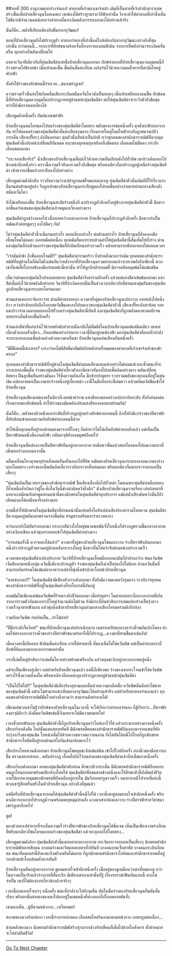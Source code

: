 ##บทที่ 300 อานุภาพแห่งร่างจำแลง!
ค่ายกลที่เก้าของเขาจ้งเต้า เดิมก็เป็นค่ายที่เจ้าสำนักธาราเทพสร้างขึ้นเพื่อป๋ายเสี่ยวฉุนโดยเฉพาะ เขาต้องใช้สร้างฐานรากวิถีฟ้าเท่านั้น จึงจะทำให้ค่ายกลที่เก้าซึ่งเห็นได้ชัดว่ามีจำนวนคนน้อยกว่าค่ายกลอื่นระเบิดพลังการรบออกมาได้อย่างแท้จริง

นั่นก็คือ...พลังที่เทียบเคียงกับขั้นยาอายุวัฒนะ!

ตอนที่ป๋ายเสี่ยวฉุนยังไม่ปรากฏตัว ค่ายกลจำแลงที่เก้านี้แค่ใกล้เคียงกับยาอายุวัฒนะอย่างถึงที่สุดเท่านั้น ทว่าตอนนี้...จากการที่ยักษ์ขนาดร้อยจั้งเยื้องกรายลงบนฟ้าดิน จากการที่พลังอำนาจระเบิดครั่นครืน ทุกอย่างก็พลันเปลี่ยนไป

แทบจะวินาทีเดียวกับที่หุ่นเชิดสีดำเอ่ยชื่อป๋ายเสี่ยวฉุนออกมา ยักษ์ค่ายกลที่ป๋ายเสี่ยวฉุนควบคุมตนนี้ก็ก้าวพรวดไปข้างหน้า เมื่อเท้าแตะพื้น พื้นดินสั่นสะเทือน แฝงเร้นไว้ด้วยความเผด็จการที่สะบัดโบยสู่ฟากฟ้า

ทั้งยังใช้ร่างของยักษ์ตนนี้ร่ายเวท...ชนาเขย่าภูเขา!

ความรวดเร็วนั้นก่อให้เกิดคลื่นเสียงระเบิดสนั่นหวั่นไหวดังเป็นทอดๆ เมื่อเท้าเหยียบลงบนพื้น ยักษ์ตนนี้ที่ป๋ายเสี่ยวฉุนควบคุมก็มาปรากฏกายอยู่ด้านหน้าหุ่นเชิดสีดำ ต่อให้หุ่นเชิดสีดำจะระวังตัวถึงขีดสุด ทว่าก็ยังมิอาจหลบเลี่ยงได้

เสียงตูมดังหนึ่งครั้ง กัมปนาทเขย่าฟ้า

ป๋ายเสี่ยวฉุนชนโครมลงไปบนร่างของหุ่นเชิดสีดำโดยตรง พลังของการชนหนึ่งครั้ง ดุจดั่งผ่าฟ้าออกจากกัน ทำให้ตลอดร่างของหุ่นเชิดสีดำสั่นสะเทือนรุนแรง เรือนกายใหญ่โตมโหฬารกลับถูกชนจนปลิวกระเด็น เสียงเปรี๊ยะๆ ดังลั่นออกมา หุ่นตัวนั้นสีหน้าเป็นปกติ ทว่าทุกคนของสำนักธาราทมิฬที่ควบคุมหุ่นเชิดตัวนี้กลับหน้าเปลี่ยนสีกันหมด ตบะของทุกคนยุ่งเหยิงกลิ้งซัดตลบ เลือดลมไม่มั่นคง กระอักเลือดสดออกมา

“กระจอกเสียจริง!” น้ำเสียงของป๋ายเสี่ยวฉุนที่แฝงไว้ด้วยความเย็นเยียบดังไปทั่วทิศ เขาก้าวเดินออกไปข้างหน้าอีกหนึ่งก้าว คราวนี้ความเร็วยังคงรวดเร็วถึงขีดสุด พริบตาเดียวก็มาปรากฏอยู่เหนือร่างหุ่นเชิดสีดำ เท้าขวายกขึ้นแล้วกระทืบลงไปอย่างแรง

เสียงตูมตามดังอึกทึก ราวกับความว่างเปล่าถูกบดขยี้จนแหลกลาญ หุ่นเชิดสีดำตัวนั้นเดิมทีก็ไร้เรี่ยวแรงดิ้นรนต่อต้านอยู่แล้ว จึงถูกเท้าของป๋ายเสี่ยวฉุนกระทืบตูมลงไปบนพื้นอย่างง่ายดายท่ามกลางเสียงดังสนั่นหวั่นไหว

ยังไม่เหยียบลงพื้น ป๋ายเสี่ยวฉุนสะบัดร่างหนึ่งที มาปรากฏตัวอีกครั้งอยู่ข้างกายหุ่นเชิดสีดำตัวนี้ มือขวายกขึ้นคว้าแขนของหุ่นเชิดสีดำแล้วหมุนเหวี่ยงอย่างแรง

หุ่นเชิดสีดำถูกขว้างออกไป เมื่อลอยคว้างกลางอากาศ ป๋ายเสี่ยวฉุนก็ปรากฏตัวอีกครั้ง มือขวากำเป็นหมัดแล้วต่อยตูมๆๆ ลงไปติดๆ กัน!

ไม่ว่าหุ่นเชิดสีดำตัวนี้จะดิ้นรนอย่างไร หลบเลี่ยงอย่างไร ต่อต้านอย่างไร ป๋ายเสี่ยวฉุนก็ยังคงลงมือเหี้ยมโหดไม่ลดละ ออกหมัดต่อเนื่อง ทุกหมัดที่ตกกระทบล้วนทำให้หุ่นเชิดสีดำนี้สั่นเทิ้มไปทั้งร่าง ม่านแสงคุ้มกันที่ก่อตัวนอกร่างของหุ่นเชิดก็ยังบิดเบือนอย่างรวดเร็ว คล้ายสามารถพังทลายลงได้ตลอดเวลา

“เจ้ามันต่ำช้า ถึงขั้นลอบโจมตี!!” หุ่นเชิดสีดำคำรามกร้าว ยิ่งบ้าคลั่งมากกว่าเดิม ทุกคนของสำนักธาราทมิฬที่อยู่ด้านในก็คิดไม่ถึงเช่นกันว่าหลังจากที่ป๋ายเสี่ยวฉุนรวมค่ายกลแล้วจะทรงพลังถึงเพียงนี้ พวกเขาก็แค่เสียโอกาสชิงลงมือก่อนหน้านี้เท่านั้น ทำให้ถูกอีกฝ่ายบดขยี้ มิอาจสลัดหลุดพ้นได้แม้แต่นิด

เห็นว่าม่านแสงคุ้มกันใกล้จะแตกสลาย หุ่นเชิดสีดำจึงคำรามอีกครั้ง แล้วแผ่แสงสีดำเข้มข้นออกมา แสงสีดำนี้แฝงไว้ด้วยพลังดับทำลาย วินาทีที่ระเบิดออกนั้นเป็นช่วงเวลาเดียวกับที่ม่านแสงคุ้มกันของหุ่นเชิดถูกป๋ายเสี่ยวฉุนกระแทกโครมลงมา

ม่านแสงแตกกระจัดกระจาย ม่านสีดำสลายออก ดวงตาทั้งคู่ของป๋ายเสี่ยวฉุนเปล่งวาบ ถอยหลังไปหนึ่งก้าว ทว่าเท้าซ้ายกลับถือโอกาสตวัดขึ้นเตะลงไปบนเอวของหุ่นเชิดสีดำตัวนี้ เสียงเปรี๊ยะดังสะท้อน รอยแตกร้าวจำนวนมากแผ่ออกไปทั่วบนร่างหุ่นเชิดสีดำนี้ทันที และหุ่นเชิดสีดำก็ถูกพลังมหาศาลผลักจนลอยกระเด็นดิ่งลงพื้นอีกครั้ง

ส่วนแสงสีดำที่แฝงเร้นไว้ด้วยพลังดับทำลายนั้นกลับไม่สัมผัสโดนป๋ายเสี่ยวฉุนแม้แต่นิดเดียว เขาแค่เบี่ยงตัวออกครั้งเดียว...ก็หลบพ้นอย่างง่ายดาย เวลานี้ยืนอยู่บนท้องฟ้า มองหุ่นเชิดสีดำที่ลอยลิ่วกำลังจะกระแทกลงบนพื้นด้านล่างด้วยดวงตาเย็นชา ป๋ายเสี่ยวฉุนแค่นเสียงเย็นหนึ่งครั้ง

“มีฝีมือแค่นี้น่ะเหรอ? เกรงว่าคงไม่มีสิทธิ์มาสัมผัสกับพลังรบทั้งหมดของค่ายกลที่เก้าเขาจ้งเต้าของข้าหรอก”

ทุกคนของสำนักธาราทมิฬที่อยู่ด้านในหุ่นเชิดสีดำแผดเสียงแหบแห้งอย่างไม่ยอมแพ้ และชั่วขณะที่จะกระแทกลงพื้นนั้น ร่างของหุ่นเชิดสีดำเอี้ยวตัวเอามือขวายันลงไปบนพื้นดินอย่างแรง พลันเปลี่ยนทิศทาง ฝืนลุกขึ้นยืนอย่างมั่นคง ไร้ซึ่งความลังเลใด มือซ้ายทำมุทรา รวบรวมพลังของทุกคนที่อยู่ในหุ่นเชิด แปลงกายมาเป็นเงามายาร่างหนึ่งอยู่เบื้องหน้า เงานี้ในมือถือกระบี่เล่มยาว แล้วพลันตวัดฟันเข้าใส่ป๋ายเสี่ยวฉุน

ป๋ายเสี่ยวฉุนเพียงแค่มองครั้งเดียวก็เงยหน้าคำราม แสงสีทองตลอดร่างเปล่งระยิบระยับ ทั้งยังส่งผลต่อเรือนกายของยักษ์ตนนี้ ทำให้ร่างของมันพลังเปล่งแสงสีทองออกมาพร้อมกัน!

นั่นก็คือ...พลังของผิวหนังคงกระพันที่ปรากฏอยู่บนร่างยักษ์ค่ายกลตนนี้ อีกทั้งยังมีเงาร่างของปีศาจฟ้าที่ทับซ้อนเข้าหลอมรวมกับยักษ์ค่ายกลตนนี้ด้วย

ทำให้เมื่อทุกคนที่อยู่รอบด้านมองมาจากที่ไกลๆ ก็คล้ายว่าไม่ได้เห็นยักษ์ค่ายกลอีกแล้ว แต่เห็นเป็นปีศาจฟ้าตนหนึ่งที่ผงาดค้ำฟ้า กลับมาจุติยังลงมนุษย์อีกครั้ง!

ป๋ายเสี่ยวฉุนที่แปลงกายเป็นปีศาจฟ้ายืนอยู่กลางอากาศ ยกมือขวาขึ้นแล้วต่อยโครมลงไปบนเงามายาที่เพิ่งแยกร่างออกมาเงานั้น

คลื่นเคลื่อนไหวดุจพายุบ้าคลั่งแผ่ครั่นครืนออกไปสี่ทิศ หมัดของป๋ายเสี่ยวฉุนกระแทกลงบนเงาของร่างแยกโดยตรง เงาร่างแยกนี้พลันบิดเบี้ยวราวกับกระจกที่หล่นแตก พริบตาเดียวก็แตกกระจายออกเป็นเสี่ยงๆ

“หุ่นเชิดอันเป็นเวทอาวุธของสำนักธาราทมิฬ ชื่อเสียงเลื่องลือไปทั่วหล้า โดยเฉพาะหุ่นสีดำเหลือบทอง ก็ยิ่งเหนือล้ำเกินกว่าผู้ใด ศึกในวันนี้ช่างน่าผิดหวังยิ่งนัก” น้ำเสียงป๋ายเสี่ยวฉุนราบเรียบ เอ่ยถ้อยคำที่แทบจะเหมือนกับคำพูดก่อนหน้านี้ของนักพรตในหุ่นเชิดสีดำทุกประการ แม้แต่น้ำเสียงผิดหวังนั้นก็ยังเลียนแบบได้เหมือนจริงอย่างมาก

ภาพนี้ทำให้นักพรตในหุ่นเชิดสีดำที่ก่อนหน้านั้นเย่อหยิ่งโอหังเปล่งเสียงร้องคำรามโหยหวน หุ่นเชิดสีดำที่ควบคุมอยู่พลันถลาพรวดจากพื้นดิน ทำมุทราเตรียมจะร่ายเวทคาถา

ทว่าคาถายังไม่ทันร่ายออกมา กระถางสีม่วงใบใหญ่ขนาดพอพันจั้งใบหนึ่งก็ปรากฏพรวดขึ้นกลางอากาศอย่างเงียบเชียบ แล้วพุ่งกระแทกเข้าใส่หุ่นเชิดสีดำอย่างแรง

“การเล่นครั้งนี้ ควรจบลงได้แล้ว!” ดวงตาทั้งคู่ของป๋ายเสี่ยวฉุนโชนแสงวาบ ร่างปีศาจฟ้าเดินออกมาหนึ่งก้าวปรากฏตัวพรวดอยู่ด้านหลังกระถางใหญ่ มือขวายื่นไปคว้าจับด้านหน้าอย่างรวดเร็ว

ดวงตาของหุ่นเชิดสีดำเปล่งประกาย วินาทีที่ป๋ายเสี่ยวฉุนเอื้อมมือออกมามันก็อ้าปากกว้าง พ่นควันพิษเจ็ดสีออกมาหนึ่งกลุ่ม ควันนี้เพิ่งจะปรากฏตัว ร่างของหุ่นเชิดก็เน่าเปื่อยลงไปไม่น้อย ส่วนควันนั้นที่สามารถกัดกร่อนได้แม้แต่อากาศว่างเปล่าก็พุ่งดิ่งเข้าปะทะใบหน้าป๋ายเสี่ยวฉุน

“ตายซะเถอะ!!” ในหุ่นเชิดสีดำมีเสียงหัวเราะดังลอยมา ทั้งยังมีความคาดหวังรุนแรง ราวกับว่าทุกคนของสำนักธาราทมิฬที่อยู่ในหุ่นเชิดต่างก็รอโอกาสนี้กันอยู่

แถมมันไม่เพียงแต่พ่นควันพิษที่ร้ายแรงถึงชีวิตออกมา เมื่อทำมุทรา ในค่ายกลกระบี่กลางอากาศที่เกิดจากการรวมตัวกันของกระบี่ใหญ่จำนวนนับไม่ถ้วน ยังมีกระบี่บินห้าสิบกว่าเล่มแปลงร่างเป็นรุ้งยาวรวดเร็วดุจสายฟ้าแลบ แล้วพุ่งดิ่งเข้าหาป๋ายเสี่ยวฉุนท่ามกลางเสียงโครมครามดังกึกก้อง

รวมกับควันพิษ ก่อเกิดเป็น...ท่าไม้ตาย!

“ฝีมือระดับจิ๊บจ๊อย!” ขณะที่ป๋ายเสี่ยวฉุนเอ่ยปากเนิบนาบ เนตรทงเทียนกลางหว่างคิ้วพลันเบิกโพลง ส่งผลให้ตรงกลางหว่างคิ้วของร่างปีศาจฟ้าขนาดร้อยจั้งนี้ก็ปรากฏ...ดวงตาที่สามขึ้นมาเช่นกัน!

เมื่อดวงตานี้เปิดออก ฟ้าดินสั่นสะเทือน ภายใต้สายตานี้ ที่มองเห็นไม่ใช่ควันพิษ แต่เป็นค่ายกลกระบี่ยักษ์ที่บินออกมากลางอากาศเหล่านั้น

กระบี่เล่มใหญ่ห้าสิบกว่าเล่มสั่นไหวอย่างพร้อมเพรียงกัน แล้วหยุดชะงักอยู่กลางอากาศครู่หนึ่ง

แม้จะเป็นเพียงครู่เดียว แต่สำหรับป๋ายเสี่ยวฉุนแล้ว แค่นี้ก็เพียงพอ ร่างของเขากระโจนเข้าใส่ควันพิษอย่างไร้ซึ่งความลังเลใด พริบตาเดียวก็ลอดทะลุมาปรากฏกายอยู่ด้านหน้าหุ่นเชิดสีดำ

“เป็นไปไม่ได้!!” ในหุ่นเชิดสีดำมีเสียงร้องอุทานแตกตื่นด้วยความเหลือเชื่อ ควันพิษนั่นคือท่าไม้ตายของหุ่นเชิดตัวนี้ แม้จะไม่สามารถสะเทือนยาอายุวัฒนะได้อย่างแท้จริง แต่สำหรับค่ายกลจำแลงแล้ว ทุกคนของสำนักธาราทมิฬมั่นใจอย่างยิ่งยวดว่า สามารถดับทำลายได้!

เพียงแต่พวกเขาไม่รู้ว่ายักษ์ของป๋ายเสี่ยวฉุนในเวลานี้ จะให้เรียกว่าค่ายกลจำแลง ก็สู้เรียกว่า...ปีศาจฟ้าลงมาจุติดีกว่า ดังนั้นควันพิษเช่นนี้จึงแทบจะไม่มีความหมายใด!

เวลาชั่วสายฟ้าแลบ หุ่นเชิดสีดำตัวนี้ก็ถูกป๋ายเสี่ยวฉุนคว้าไหล่เอาไว้ได้ แล้วกระชากอย่างแรงหนึ่งครั้ง เสียงกร๊อบดังลั่น ไหล่นั้นแตกสลายทันที มีนักพรตสี่คนของสำนักธาราทมิฬบินออกมาจากแขนที่หักกะรุ่งกะริ่งของหุ่นเชิด ใบหน้าเต็มไปด้วยความหวาดผวาลนลาน ยังไม่ทันได้หนีไปไกลก็ถูกนักพรตสำนักธาราโลหิตที่อยู่รอบด้านเฮโลกันเข้ามาล้อมเอาไว้

เสียงร้องโหยหวนดังลอยมา ป๋ายเสี่ยวฉุนไม่หยุดชะงักแม้แต่นิด เข้าไปใกล้อีกครั้ง สองนิ้วของมือขวายกขึ้น ตรวนสลายลำคอ...พลันปรากฏ เอื้อมไปกักไว้บนลำคอของหุ่นเชิดสีดำแล้วบีบเต็มแรงหนึ่งครั้ง

เสียงกร๊อบดังออกมา คอของหุ่นเชิดสีดำหักท่อน ศีรษะปลิวกระเด็น มีนักพรตสำนักธาราทมิฬอีกหลายคนถูกโยนออกมาพร้อมเสียงร้องโหยไห้ หุ่นเชิดสีดำที่แขนขาดข้างหนึ่งและไร้ศีรษะตัวนี้ยังมีพลังชีวิต ภายใต้การควบคุมของนักพรตที่ยังเหลืออยู่ภายใน มันจึงถอยกรูดรวดเร็ว หมายจะหนีไปจากที่แห่งนี้ พวกเขารู้สึกพรั่นพรึงในตัวป๋ายเสี่ยวฉุน อย่างถึงที่สุดแล้ว

แต่มีหรือที่ป๋ายเสี่ยวฉุนจะยอมให้หุ่นเชิดสีดำตัวนี้หนีไปได้ เวลานี้เขาสูดลมหายใจเข้าลึกหนึ่งครั้ง พริบตาเดียวรอบกายก็ปรากฏน้ำวนพร้อมพายุหมุนบ้าคลั่ง ดวงตาเขาเปล่งแสงวาบ ร่างปีศาจฟ้าร่ายวิชาชนาเขย่าภูเขาอีกครั้ง!

ตูม!

มองด้วยตาเปล่ายากที่จะเห็นความเร็วร่างปีศาจฟ้าของป๋ายเสี่ยวฉุนได้ชัดเจน เห็นเป็นเพียงเงาพร่าเลือนที่พริบตาเดียวก็ชนโครมลงบนร่างของหุ่นเชิดสีดำ แล้วทะลุออกไปโดยตรง...

เสียงตูมตามดังก้อง หุ่นเชิดสีดำตัวนี้แตกทลายกลางอากาศ กระจัดกระจายออกเป็นเสี่ยงๆ นักพรตสำนักธาราทมิฬหลายสิบคน บางคนร่างและจิตแหลกสลายไปทันที บางคนบาดเจ็บสาหัส บางคนกระอักเลือดสด ขณะที่คนเหล่านี้ยังคงตะลึงพรึงเพริดไม่คลาย ก็ถูกนักพรตสำนักธาราโลหิตและสำนักธาราเทพที่อยู่รอบด้านเข้าโอบล้อมสังหารทันที

ป๋ายเสี่ยวฉุนยืนอยู่กลางอากาศ สูดลมหายใจเข้าลึกหนึ่งครั้ง เมื่อครู่มองดูเหมือนว่าเขาเหี้ยมหาญ ทว่าในความเป็นจริงแล้วร่างกายที่สั่นระริก มีเพียงเขาเองเท่านั้นที่รู้ เรื่องรบราฆ่าฟันกันแบบนี้ หากไม่จำเป็น เขาก็ไม่ต้องการเกี่ยวข้องด้วยจริงๆ

เวลานี้ถอนหายใจเบาๆ หนึ่งครั้ง ขณะที่กำลังจะไปยังจุดอื่น ทันใดนั้นร่างของป๋ายเสี่ยวฉุนก็พลันสั่นเยือก พริบตานั้นสายตาของเขาไปตกอยู่ในเขตหนึ่งที่ห่างออกไปไกลหลายพันจั้ง

เขามองเห็น...ผู้ที่สวมหน้ากาก...เซวี่ยเหมย!

สภาพของนางย่ำแย่มาก เวลานี้ร่างกายอ่อนแอ เลือดสดไหลรินลงมาตามหน้ากาก ถอยกรูดต่อเนื่อง...

ด้านหลังของนาง นักพรตสำนักธาราทมิฬสร้างฐานรากช่วงท้ายสี่คนที่เต็มไปด้วยไอสังหาร ตั้งท่าหมายจะไล่ล่าปลิดชีวิต!


------


[Go To Next Chapter]( ./118.md)
